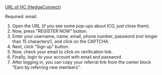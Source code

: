 [URL of HC (HedgeConnect)](http://www.hedgeconnect.co/1RiY1G)

Required: email.

1. Open the URL (if you see some pop-ups about ICO, just close them). 
2. Now, press "REGISTER NOW" button. 
3. Enter your username, name, email, phone number, password (not longer than 15 characters!), and click on the CAPTCHA. 
4. Next, click "Sign up" button. 
5. Now, check your email to click on verification link. 
6. Finally, login to your account with email and password. 
7. After logging in, you can copy your referral link from the center block "Earn by referring new members". 
